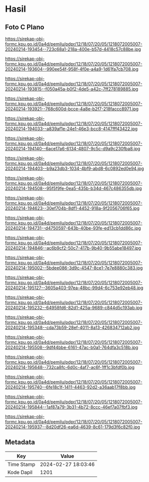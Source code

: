 # Hasil

## Foto C Plano

https://sirekap-obj-formc.kpu.go.id/0a4d/pemilu/pdpr/12/18/07/20/05/1218072005007-20240214-193454--723c68a1-218a-400e-b57d-4418c57c88be.jpg

https://sirekap-obj-formc.kpu.go.id/0a4d/pemilu/pdpr/12/18/07/20/05/1218072005007-20240214-193604--990ee54f-958f-4f0e-a4a9-1d61fa7cb708.jpg

https://sirekap-obj-formc.kpu.go.id/0a4d/pemilu/pdpr/12/18/07/20/05/1218072005007-20240214-193815--f050a45a-b0f2-4de5-a42c-7ff278189885.jpg

https://sirekap-obj-formc.kpu.go.id/0a4d/pemilu/pdpr/12/18/07/20/05/1218072005007-20240214-193921--768c600d-bcce-4a8e-b2f7-218faccc8971.jpg

https://sirekap-obj-formc.kpu.go.id/0a4d/pemilu/pdpr/12/18/07/20/05/1218072005007-20240214-194033--a839af1e-24e1-46e3-bcc8-4147fff43422.jpg

https://sirekap-obj-formc.kpu.go.id/0a4d/pemilu/pdpr/12/18/07/20/05/1218072005007-20240214-194140--6ace17a6-6134-4807-9c5c-d9a9c230fba8.jpg

https://sirekap-obj-formc.kpu.go.id/0a4d/pemilu/pdpr/12/18/07/20/05/1218072005007-20240214-194403--b9a23db3-1034-4bf9-abd8-6c0892ed0e94.jpg

https://sirekap-obj-formc.kpu.go.id/0a4d/pemilu/pdpr/12/18/07/20/05/1218072005007-20240214-194508--95f5f9fe-0ea5-435b-b34d-467c486355db.jpg

https://sirekap-obj-formc.kpu.go.id/0a4d/pemilu/pdpr/12/18/07/20/05/1218072005007-20240214-194623--30ef704b-8df1-4452-918a-9f2056706f65.jpg

https://sirekap-obj-formc.kpu.go.id/0a4d/pemilu/pdpr/12/18/07/20/05/1218072005007-20240214-194731--d4750597-643b-40be-93fe-ed13cb1dd86c.jpg

https://sirekap-obj-formc.kpu.go.id/0a4d/pemilu/pdpr/12/18/07/20/05/1218072005007-20240214-194846--ac6b9cf2-50c7-417b-9b40-9b55abe18497.jpg

https://sirekap-obj-formc.kpu.go.id/0a4d/pemilu/pdpr/12/18/07/20/05/1218072005007-20240214-195002--5bdee086-3d9c-4547-8ce1-7e7e8880c383.jpg

https://sirekap-obj-formc.kpu.go.id/0a4d/pemilu/pdpr/12/18/07/20/05/1218072005007-20240214-195127--3605a403-97ea-48bc-99d4-6c753e92eb48.jpg

https://sirekap-obj-formc.kpu.go.id/0a4d/pemilu/pdpr/12/18/07/20/05/1218072005007-20240214-195232--64958fd6-82d1-425a-9689-c844d5c193ab.jpg

https://sirekap-obj-formc.kpu.go.id/0a4d/pemilu/pdpr/12/18/07/20/05/1218072005007-20240214-195348--cda73b59-28ef-4011-8a13-426834712ab2.jpg

https://sirekap-obj-formc.kpu.go.id/0a4d/pemilu/pdpr/12/18/07/20/05/1218072005007-20240214-195508--9df44bbe-6161-47ac-b0a1-764dfa3c518b.jpg

https://sirekap-obj-formc.kpu.go.id/0a4d/pemilu/pdpr/12/18/07/20/05/1218072005007-20240214-195648--732ca8fc-6d0c-4af7-ac6f-1ff1c3bfdf0b.jpg

https://sirekap-obj-formc.kpu.go.id/0a4d/pemilu/pdpr/12/18/07/20/05/1218072005007-20240214-195740--6fe18c1f-1411-4463-92d2-a36aab17f8bb.jpg

https://sirekap-obj-formc.kpu.go.id/0a4d/pemilu/pdpr/12/18/07/20/05/1218072005007-20240214-195844--1af87a79-3b31-4b72-8ccc-46ef7a07fbf3.jpg

https://sirekap-obj-formc.kpu.go.id/0a4d/pemilu/pdpr/12/18/07/20/05/1218072005007-20240214-195937--8d20df26-ea6d-4639-8c61-179d3f6c82f0.jpg


## Metadata

| Key        | Value               |
| ---------- | ------------------- |
| Time Stamp | 2024-02-27 18:03:46 |
| Kode Dapil | 1201                |



